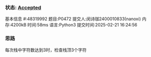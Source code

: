 ### 状态: [Accepted](http://dsbpython.openjudge.cn/dspythonbook/solution/48319992/)

基本信息 #:48319992 题目:P0472 提交人:闵诗珈2400010833(nanoxi) 内存:4200kB 时间:58ms 语言:Python3 提交时间:2025-02-21 16:24:56

### 思路

每次栈中字符数达到3时，检查栈顶3个字符